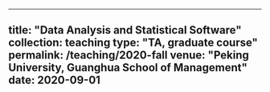 <!-- ---
title: "Teaching experience 1"
collection: teaching
type: "Undergraduate course"
permalink: /teaching/2014-spring-teaching-1
venue: "University 1, Department"
date: 2014-01-01
location: "City, Country"
---

This is a description of a teaching experience. You can use markdown like any other post.

Heading 1
======

Heading 2
======

Heading 3
====== -->

---
title: "Data Analysis and Statistical Software"
collection: teaching
type: "TA, graduate course"
permalink: /teaching/2020-fall
venue: "Peking University, Guanghua School of Management"
date: 2020-09-01
---